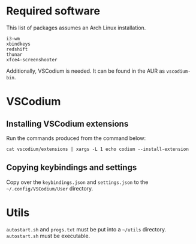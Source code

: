 # Required software
This list of packages assumes an Arch Linux installation.
```
i3-wm
xbindkeys
redshift
thunar
xfce4-screenshooter
```

Additionally, VSCodium is needed. It can be found in the AUR as `vscodium-bin`.

# VSCodium
## Installing VSCodium extensions
Run the commands produced from the command below:
```
cat vscodium/extensions | xargs -L 1 echo codium --install-extension
```
## Copying keybindings and settings
Copy over the `keybindings.json` and `settings.json` to the `~/.config/VSCodium/User` directory.

# Utils
`autostart.sh` and `progs.txt` must be put into a `~/utils` directory. `autostart.sh` must be executable.